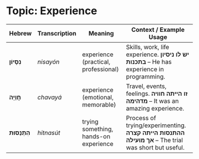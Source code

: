 # Topic: Experience

| **Hebrew**      | **Transcription** | **Meaning**                           | **Context / Example Usage**                                                                       |
| --------------- | ----------------- | ------------------------------------- | ------------------------------------------------------------------------------------------------- |
| **נִסָּיוֹן**   | *nisayón*         | experience (practical, professional)  | Skills, work, life experience. **יש לו ניסיון בתכנות** – He has experience in programming.          |
| **חֲוַיָּה**    | *chavayá*         | experience (emotional, memorable)     | Travel, events, feelings. **זו הייתה חוויה מדהימה** – It was an amazing experience.                 |
| **הִתְנַסּוּת** | *hitnasút*        | trying something, hands-on experience | Process of trying/experimenting. **ההתנסות הייתה קצרה אך מועילה** – The trial was short but useful. |
